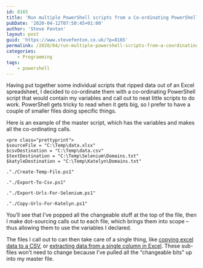```yaml
---
id: 8165
title: 'Run multiple PowerShell scripts from a Co-ordinating PowerShell Script'
pubDate: '2020-04-12T07:50:45+01:00'
author: 'Steve Fenton'
layout: post
guid: 'https://www.stevefenton.co.uk/?p=8165'
permalink: /2020/04/run-multiple-powershell-scripts-from-a-coordinating-powershell-script/
categories:
    - Programming
tags:
    - powershell
---
```


Having put together some individual scripts that ripped data out of an Excel spreadsheet, I decided to co-ordinate them with a co-ordinating PowerShell script that would contain my variables and call out to neat little scripts to do work. PowerShell gets tricky to read when it gets big, so I prefer to have a couple of smaller files doing specific things.

Here is an example of the master script, which has the variables and makes all the co-ordinating calls.

```
<pre class="prettyprint">
$sourceFile = "C:\Temp\data.xlsx"
$csvDestination = "C:\Temp\data.csv"
$textDestination = "C:\Temp\Selenium\Domains.txt"
$katyleDestination = "C:\Temp\Katelyn\Domains.txt"

."./Create-Temp-File.ps1"

."./Export-To-Csv.ps1"

."./Export-Urls-For-Selenium.ps1"

."./Copy-Urls-For-Katelyn.ps1"
```

You’ll see that I’ve popped all the changeable stuff at the top of the file, then I make dot-sourcing calls out to each file, which brings them into scope – thus allowing them to use the variables I declared.

The files I call out to can then take care of a single thing, like [copying excel data to a CSV](https://www.stevefenton.co.uk/2020/04/copy-excel-to-csv-with-powershell/), or [extracting data from a single column in Excel](https://www.stevefenton.co.uk/2020/04/extract-an-excel-column-to-a-text-file-with-powershell/). These sub-files won’t need to change because I’ve pulled all the “changeable bits” up into my master file.